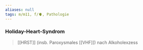 ```yaml
---
aliases: null
tags: m/m11, f/🫀, Pathologie
---
```

### Holiday-Heart-Syndrom
>[[HRST]] (insb. Paroxysmales [[VHF]]) nach Alkoholexzess
